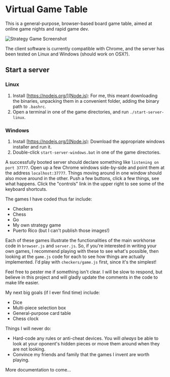 # Virtual Game Table
This is a general-purpose, browser-based board game table, aimed at online game nights and rapid game dev. 

![Strategy Game Screenshot](https://github.com/jaxankey/Virtual-Game-Table/blob/master/common_images/screenshot.png)

The client software is currently compatible with Chrome, and the server has been tested on Linux and Windows (should work on OSX?). 

## Start a server

### Linux
 1. Install [https://nodejs.org/](Node.js): For me, this meant downloading the binaries, unpacking them in a convenient folder, adding the binary path to `.bashrc`.
 2. Open a terminal in one of the game directories, and run `./start-server-linux`. 
 
### Windows
 1. Install [https://nodejs.org/](Node.js): Download the appropriate windows installer and run it.
 2. Double-click `start-server-windows.bat` in one of the game directories.

A successfully booted server should declare something like `listening on port 37777`. Open up a few Chrome windows side-by-side and point them at the address `localhost:37777`. Things moving around in one window should also move around in the other. Push a few buttons, click a few things, see what happens. Click the "controls" link in the upper right to see some of the keyboard shortcuts.

The games I have coded thus far include:
 * Checkers
 * Chess
 * Go
 * My own strategy game
 * Puerto Rico (but I can't publish those images!)

Each of these games illustrate the functionalities of the main workhorse code in `browser.js` and `server.js`. So, if you're interested in writing your own games, I recommend playing with these to see what's possible, then looking at the `game.js` code for each to see how things are actually implemented. I'd play with `checkers/game.js` first, since it's the simplest!

Feel free to pester me if something isn't clear. I will be slow to respond, but believe in this project and will gladly update the comments in the code to make life easier.

My next big goals (if I ever find time) include:
 * Dice
 * Multi-piece selection box
 * General-purpose card table
 * Chess clock

Things I will never do:
 * Hard-code any rules or anti-cheat devices. You will _always_ be able to look at your oponent's hidden pieces or move them around when they are not looking. 
 * Convince my friends and family that the games I invent are worth playing.

More documentation to come...
